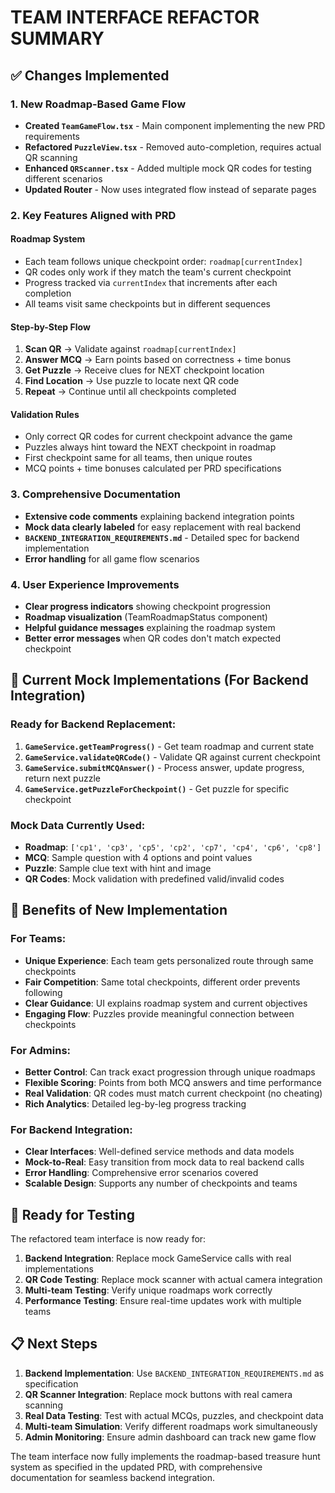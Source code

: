 # TEAM INTERFACE REFACTOR SUMMARY

## ✅ Changes Implemented

### 1. New Roadmap-Based Game Flow
- **Created `TeamGameFlow.tsx`** - Main component implementing the new PRD requirements
- **Refactored `PuzzleView.tsx`** - Removed auto-completion, requires actual QR scanning
- **Enhanced `QRScanner.tsx`** - Added multiple mock QR codes for testing different scenarios
- **Updated Router** - Now uses integrated flow instead of separate pages

### 2. Key Features Aligned with PRD

#### Roadmap System
- Each team follows unique checkpoint order: `roadmap[currentIndex]`
- QR codes only work if they match the team's current checkpoint
- Progress tracked via `currentIndex` that increments after each completion
- All teams visit same checkpoints but in different sequences

#### Step-by-Step Flow
1. **Scan QR** → Validate against `roadmap[currentIndex]`
2. **Answer MCQ** → Earn points based on correctness + time bonus
3. **Get Puzzle** → Receive clues for NEXT checkpoint location  
4. **Find Location** → Use puzzle to locate next QR code
5. **Repeat** → Continue until all checkpoints completed

#### Validation Rules
- Only correct QR codes for current checkpoint advance the game
- Puzzles always hint toward the NEXT checkpoint in roadmap
- First checkpoint same for all teams, then unique routes
- MCQ points + time bonuses calculated per PRD specifications

### 3. Comprehensive Documentation
- **Extensive code comments** explaining backend integration points
- **Mock data clearly labeled** for easy replacement with real backend
- **`BACKEND_INTEGRATION_REQUIREMENTS.md`** - Detailed spec for backend implementation
- **Error handling** for all game flow scenarios

### 4. User Experience Improvements
- **Clear progress indicators** showing checkpoint progression
- **Roadmap visualization** (TeamRoadmapStatus component)
- **Helpful guidance messages** explaining the roadmap system
- **Better error messages** when QR codes don't match expected checkpoint

## 🔄 Current Mock Implementations (For Backend Integration)

### Ready for Backend Replacement:
1. **`GameService.getTeamProgress()`** - Get team roadmap and current state
2. **`GameService.validateQRCode()`** - Validate QR against current checkpoint
3. **`GameService.submitMCQAnswer()`** - Process answer, update progress, return next puzzle
4. **`GameService.getPuzzleForCheckpoint()`** - Get puzzle for specific checkpoint

### Mock Data Currently Used:
- **Roadmap**: `['cp1', 'cp3', 'cp5', 'cp2', 'cp7', 'cp4', 'cp6', 'cp8']`
- **MCQ**: Sample question with 4 options and point values
- **Puzzle**: Sample clue text with hint and image
- **QR Codes**: Mock validation with predefined valid/invalid codes

## 🎯 Benefits of New Implementation

### For Teams:
- **Unique Experience**: Each team gets personalized route through same checkpoints
- **Fair Competition**: Same total checkpoints, different order prevents following
- **Clear Guidance**: UI explains roadmap system and current objectives
- **Engaging Flow**: Puzzles provide meaningful connection between checkpoints

### For Admins:
- **Better Control**: Can track exact progression through unique roadmaps
- **Flexible Scoring**: Points from both MCQ answers and time performance
- **Real Validation**: QR codes must match current checkpoint (no cheating)
- **Rich Analytics**: Detailed leg-by-leg progress tracking

### For Backend Integration:
- **Clear Interfaces**: Well-defined service methods and data models
- **Mock-to-Real**: Easy transition from mock data to real backend calls
- **Error Handling**: Comprehensive error scenarios covered
- **Scalable Design**: Supports any number of checkpoints and teams

## 🚀 Ready for Testing

The refactored team interface is now ready for:
1. **Backend Integration**: Replace mock GameService calls with real implementations
2. **QR Code Testing**: Replace mock scanner with actual camera integration
3. **Multi-team Testing**: Verify unique roadmaps work correctly
4. **Performance Testing**: Ensure real-time updates work with multiple teams

## 📋 Next Steps

1. **Backend Implementation**: Use `BACKEND_INTEGRATION_REQUIREMENTS.md` as specification
2. **QR Scanner Integration**: Replace mock buttons with real camera scanning
3. **Real Data Testing**: Test with actual MCQs, puzzles, and checkpoint data
4. **Multi-team Simulation**: Verify different roadmaps work simultaneously
5. **Admin Monitoring**: Ensure admin dashboard can track new game flow

The team interface now fully implements the roadmap-based treasure hunt system as specified in the updated PRD, with comprehensive documentation for seamless backend integration.
